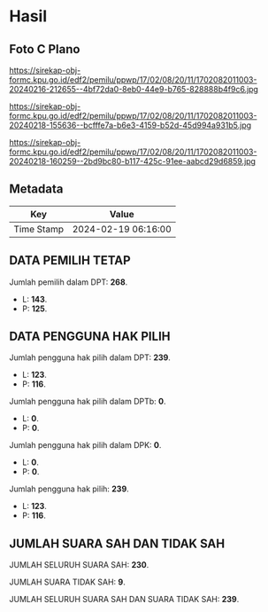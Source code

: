 # Hasil

## Foto C Plano

https://sirekap-obj-formc.kpu.go.id/edf2/pemilu/ppwp/17/02/08/20/11/1702082011003-20240216-212655--4bf72da0-8eb0-44e9-b765-828888b4f9c6.jpg

https://sirekap-obj-formc.kpu.go.id/edf2/pemilu/ppwp/17/02/08/20/11/1702082011003-20240218-155636--bcfffe7a-b6e3-4159-b52d-45d994a931b5.jpg

https://sirekap-obj-formc.kpu.go.id/edf2/pemilu/ppwp/17/02/08/20/11/1702082011003-20240218-160259--2bd9bc80-b117-425c-91ee-aabcd29d6859.jpg


## Metadata

| Key        | Value               |
| ---------- | ------------------- |
| Time Stamp | 2024-02-19 06:16:00 |


## DATA PEMILIH TETAP

Jumlah pemilih dalam DPT: **268**.
 * L: **143**.
 * P: **125**.

## DATA PENGGUNA HAK PILIH

Jumlah pengguna hak pilih dalam DPT: **239**.
 * L: **123**.
 * P: **116**.

Jumlah pengguna hak pilih dalam DPTb: **0**.
 * L: **0**.
 * P: **0**.

Jumlah pengguna hak pilih dalam DPK: **0**.
 * L: **0**.
 * P: **0**.

Jumlah pengguna hak pilih: **239**.
 * L: **123**.
 * P: **116**.

## JUMLAH SUARA SAH DAN TIDAK SAH

JUMLAH SELURUH SUARA SAH: **230**.

JUMLAH SUARA TIDAK SAH: **9**.

JUMLAH SELURUH SUARA SAH DAN SUARA TIDAK SAH: **239**.


